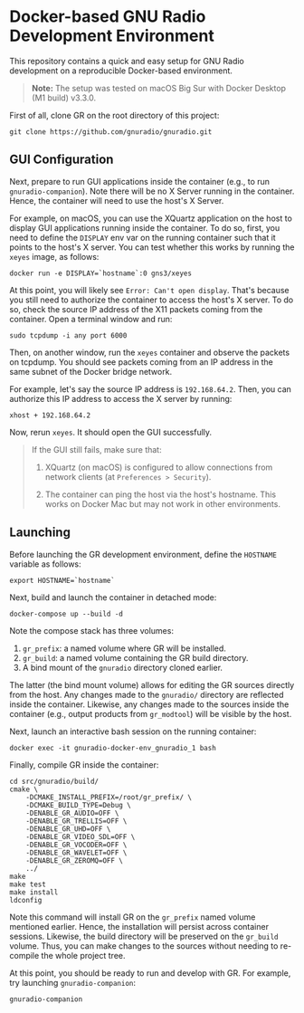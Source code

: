 # Docker-based GNU Radio Development Environment

This repository contains a quick and easy setup for GNU Radio development on a
reproducible Docker-based environment.

> **Note:** The setup was tested on macOS Big Sur with Docker Desktop (M1 build)
> v3.3.0.

First of all, clone GR on the root directory of this project:

```
git clone https://github.com/gnuradio/gnuradio.git
```

## GUI Configuration

Next, prepare to run GUI applications inside the container (e.g., to run
`gnuradio-companion`). Note there will be no X Server running in the
container. Hence, the container will need to use the host's X Server.

For example, on macOS, you can use the XQuartz application on the host to
display GUI applications running inside the container. To do so, first, you need
to define the `DISPLAY` env var on the running container such that it points to
the host's X server. You can test whether this works by running the `xeyes`
image, as follows:

```
docker run -e DISPLAY=`hostname`:0 gns3/xeyes
```

At this point, you will likely see `Error: Can't open display`. That's because
you still need to authorize the container to access the host's X server. To do
so, check the source IP address of the X11 packets coming from the
container. Open a terminal window and run:

```
sudo tcpdump -i any port 6000
```

Then, on another window, run the `xeyes` container and observe the packets on
tcpdump. You should see packets coming from an IP address in the same subnet of
the Docker bridge network.

For example, let's say the source IP address is `192.168.64.2`. Then, you can
authorize this IP address to access the X server by running:

```
xhost + 192.168.64.2
```

Now, rerun `xeyes`. It should open the GUI successfully.

> If the GUI still fails, make sure that:
>
> 1. XQuartz (on macOS) is configured to allow connections from network clients
>    (at `Preferences > Security`).
>
> 2. The container can ping the host via the host's hostname. This works on
>    Docker Mac but may not work in other environments.

## Launching

Before launching the GR development environment, define the `HOSTNAME` variable
as follows:

```
export HOSTNAME=`hostname`
```

Next, build and launch the container in detached mode:

```
docker-compose up --build -d
```

Note the compose stack has three volumes:

1. `gr_prefix`: a named volume where GR will be installed.
2. `gr_build`: a named volume containing the GR build directory.
3. A bind mount of the `gnuradio` directory cloned earlier.

The latter (the bind mount volume) allows for editing the GR sources directly
from the host. Any changes made to the `gnuradio/` directory are reflected
inside the container. Likewise, any changes made to the sources inside the
container (e.g., output products from `gr_modtool`) will be visible by the host.

Next, launch an interactive bash session on the running container:

```
docker exec -it gnuradio-docker-env_gnuradio_1 bash
```

Finally, compile GR inside the container:

```
cd src/gnuradio/build/
cmake \
	-DCMAKE_INSTALL_PREFIX=/root/gr_prefix/ \
	-DCMAKE_BUILD_TYPE=Debug \
	-DENABLE_GR_AUDIO=OFF \
	-DENABLE_GR_TRELLIS=OFF \
	-DENABLE_GR_UHD=OFF \
	-DENABLE_GR_VIDEO_SDL=OFF \
	-DENABLE_GR_VOCODER=OFF \
	-DENABLE_GR_WAVELET=OFF \
	-DENABLE_GR_ZEROMQ=OFF \
	../
make
make test
make install
ldconfig
```

Note this command will install GR on the `gr_prefix` named volume mentioned
earlier. Hence, the installation will persist across container
sessions. Likewise, the build directory will be preserved on the `gr_build`
volume. Thus, you can make changes to the sources without needing to re-compile
the whole project tree.

At this point, you should be ready to run and develop with GR. For example, try
launching `gnuradio-companion`:

```
gnuradio-companion
```
